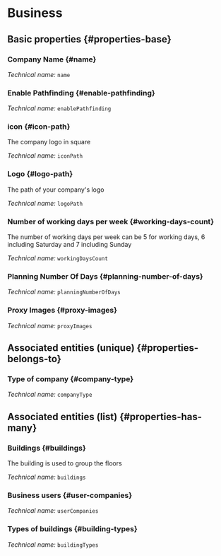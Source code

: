 # Business
<!--- THIS FILE IS GENERATED PLEASE DO NOT EDIT IT DIRECTLY --->



<OH code="company"/>


## Basic properties {#properties-base}

### Company Name {#name}



*Technical name:* ```name```
<PH code="company:name"/>

### Enable Pathfinding {#enable-pathfinding}



*Technical name:* ```enablePathfinding```
<PH code="company:enablePathfinding"/>

### icon {#icon-path}

The company logo in square

*Technical name:* ```iconPath```
<PH code="company:iconPath"/>

### Logo {#logo-path}

The path of your company's logo

*Technical name:* ```logoPath```
<PH code="company:logoPath"/>

### Number of working days per week {#working-days-count}

The number of working days per week can be 5 for working days, 6 including Saturday and 7 including Sunday

*Technical name:* ```workingDaysCount```
<PH code="company:workingDaysCount"/>

### Planning Number Of Days {#planning-number-of-days}



*Technical name:* ```planningNumberOfDays```
<PH code="company:planningNumberOfDays"/>

### Proxy Images {#proxy-images}



*Technical name:* ```proxyImages```
<PH code="company:proxyImages"/>


## Associated entities (unique) {#properties-belongs-to}

### Type of company {#company-type}



*Technical name:* ```companyType```
<PH code="company:companyType"/>


## Associated entities (list) {#properties-has-many}

### Buildings {#buildings}

The building is used to group the floors

*Technical name:* ```buildings```
<PH code="company:buildings"/>

### Business users {#user-companies}



*Technical name:* ```userCompanies```
<PH code="company:userCompanies"/>

### Types of buildings {#building-types}



*Technical name:* ```buildingTypes```
<PH code="company:buildingTypes"/>




